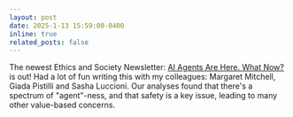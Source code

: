 ```yaml
---
layout: post
date: 2025-1-13 15:59:00-0400
inline: true
related_posts: false
---
```


The newest Ethics and Society Newsletter: [AI Agents Are Here. What Now?](https://huggingface.co/blog/ethics-soc-7) is out! Had a lot of fun writing this with my colleagues: Margaret Mitchell, Giada Pistilli and Sasha Luccioni. Our analyses found that there's a spectrum of "agent"-ness, and that safety is a key issue, leading to many other value-based concerns.